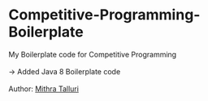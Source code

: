 # Competitive-Programming-Boilerplate
My Boilerplate code for Competitive Programming <br/><br/>
-> Added Java 8 Boilerplate code
<br/><br/>
Author: [Mithra Talluri](https://www.linkedin.com/in/mithratalluri/)
 

